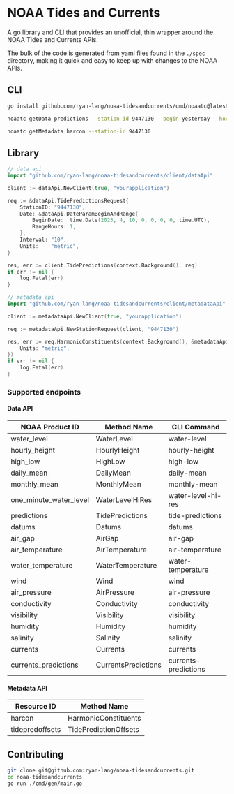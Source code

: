 # NOAA Tides and Currents

A go library and CLI that provides an unofficial, thin wrapper around the NOAA Tides and Currents APIs.

The bulk of the code is generated from yaml files found in the `./spec` directory, making it quick and easy to keep up with changes to the NOAA APIs.

## CLI

```bash
go install github.com/ryan-lang/noaa-tidesandcurrents/cmd/noaatc@latest

noaatc getData predictions --station-id 9447130 --begin yesterday --hours 24 --interval 60 --units english

noaatc getMetadata harcon --station-id 9447130
```

## Library

```go
// data api
import "github.com/ryan-lang/noaa-tidesandcurrents/client/dataApi"

client := dataApi.NewClient(true, "yourapplication")

req := &dataApi.TidePredictionsRequest{
    StationID: "9447130",
    Date: &dataApi.DateParamBeginAndRange{
        BeginDate:  time.Date(2023, 4, 10, 0, 0, 0, 0, time.UTC),
        RangeHours: 1,
    },
    Interval: "10",
    Units:    "metric",
}

res, err := client.TidePredictions(context.Background(), req)
if err != nil {
    log.Fatal(err)
}

```

```go
// metadata api
import "github.com/ryan-lang/noaa-tidesandcurrents/client/metadataApi"

client := metadataApi.NewClient(true, "yourapplication")

req := metadataApi.NewStationRequest(client, "9447130")

res, err := req.HarmonicConstituents(context.Background(), &metadataApi.HarmonicConstituentsRequest{
    Units: "metric",
})
if err != nil {
    log.Fatal(err)
}

```

### Supported endpoints
#### Data API

| NOAA Product ID | Method Name | CLI Command
| --- | --- | --- |
| water_level | WaterLevel | water-level |
| hourly_height | HourlyHeight | hourly-height |
| high_low | HighLow | high-low |
| daily_mean | DailyMean | daily-mean |
| monthly_mean | MonthlyMean | monthly-mean |
| one_minute_water_level | WaterLevelHiRes | water-level-hi-res |
| predictions | TidePredictions | tide-predictions |
| datums | Datums | datums |
| air_gap | AirGap | air-gap |
| air_temperature | AirTemperature | air-temperature |
| water_temperature | WaterTemperature | water-temperature |
| wind | Wind | wind |
| air_pressure | AirPressure | air-pressure |
| conductivity | Conductivity | conductivity |
| visibility | Visibility | visibility |
| humidity | Humidity | humidity |
| salinity | Salinity | salinity |
| currents | Currents | currents |
| currents_predictions | CurrentsPredictions | currents-predictions |


#### Metadata API

| Resource ID | Method Name |
| --- | --- |
| harcon | HarmonicConstituents |
| tidepredoffsets | TidePredictionOffsets |


## Contributing

```bash
git clone git@github.com:ryan-lang/noaa-tidesandcurrents.git
cd noaa-tidesandcurrents
go run ./cmd/gen/main.go
```

